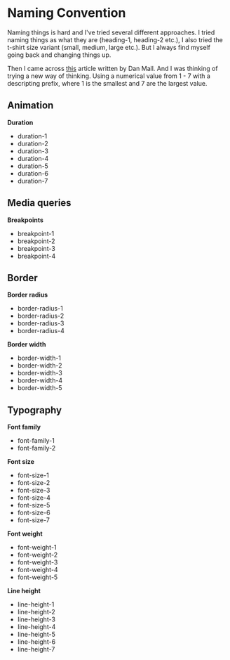 # Naming Convention

Naming things is hard and I've tried several different approaches. I tried
naming things as what they are (heading-1, heading-2 etc.), I also tried the
t-shirt size variant (small, medium, large etc.). But I always find myself going
back and changing things up.

Then I came across
[this](http://danmall.me/articles/typography-in-design-systems/) article written
by Dan Mall. And I was thinking of trying a new way of thinking. Using a
numerical value from 1 - 7 with a descripting prefix, where 1 is the smallest
and 7 are the largest value.

## Animation

**Duration**

- duration-1
- duration-2
- duration-3
- duration-4
- duration-5
- duration-6
- duration-7

## Media queries

**Breakpoints**

- breakpoint-1
- breakpoint-2
- breakpoint-3
- breakpoint-4

## Border

**Border radius**

- border-radius-1
- border-radius-2
- border-radius-3
- border-radius-4

**Border width**

- border-width-1
- border-width-2
- border-width-3
- border-width-4
- border-width-5

## Typography

**Font family**

- font-family-1
- font-family-2

**Font size**

- font-size-1
- font-size-2
- font-size-3
- font-size-4
- font-size-5
- font-size-6
- font-size-7

**Font weight**

- font-weight-1
- font-weight-2
- font-weight-3
- font-weight-4
- font-weight-5

**Line height**

- line-height-1
- line-height-2
- line-height-3
- line-height-4
- line-height-5
- line-height-6
- line-height-7
